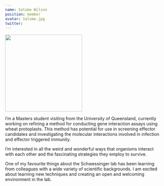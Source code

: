 ```yaml
---
name: Salome Wilson
position: member
avatar: Salome.jpg
twitter: 
---
```


<img width="250" src="{{site.baseurl}}/images/people/{{page.avatar}}" data-action="zoom">

I’m a Masters student visiting from the University of Queensland, currently working on refining a method for conducting gene interaction assays using wheat protoplasts.  This method has potential for use in screening effector candidates and investigating the molecular interactions involved in infection and effector triggered immunity.

I’m interested in all the weird and wonderful ways that organisms interact with each other and the fascinating strategies they employ to survive.

One of my favourite things about the Schwessinger lab has been learning from colleagues with a wide variety of scientific backgrounds.  I am excited about learning new techniques and creating an open and welcoming environment in the lab.
